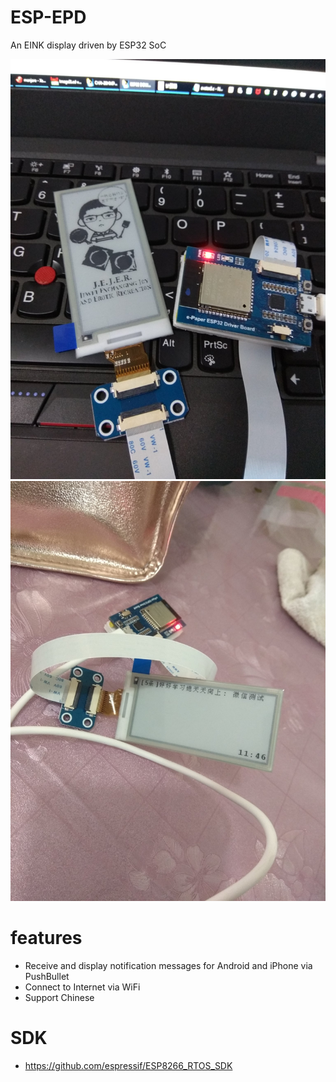 # ESP-EPD
An EINK display driven by ESP32 SoC

![screenshot1](DvAi5qpU8AE9K2b.jpeg "Screenshot1")
![screenshot2](DwuMkVFUcAAVk9c.jpeg "Screenshot2")

# features
- Receive and display notification messages for Android and iPhone via PushBullet
- Connect to Internet via WiFi
- Support Chinese

# SDK
- https://github.com/espressif/ESP8266_RTOS_SDK
